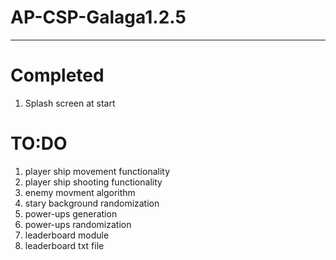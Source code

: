 # AP-CSP-Galaga1.2.5
______________________

# Completed 
1. Splash screen at start 

# TO:DO 
1. player ship movement functionality
2. player ship shooting functionality 
3. enemy movment algorithm 
4. stary background randomization  
5. power-ups generation
6. power-ups randomization 
7. leaderboard module 
8. leaderboard txt file

